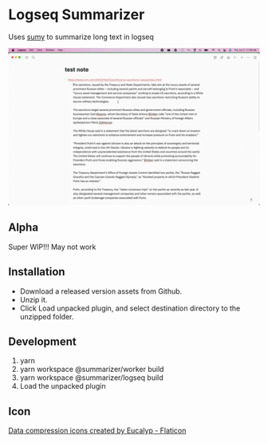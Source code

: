# Logseq Summarizer

Uses [sumy](https://pypi.org/project/sumy/) to summarize long text in logseq

![demo](./logseq/demo.gif)

## Alpha

Super WIP!!! May not work

## Installation

- Download a released version assets from Github.
- Unzip it.
- Click Load unpacked plugin, and select destination directory to the unzipped folder.

## Development

1. yarn
2. yarn workspace @summarizer/worker build
3. yarn workspace @summarizer/logseq build
4. Load the unpacked plugin

## Icon

[Data compression icons created by Eucalyp - Flaticon](https://www.flaticon.com/free-icons/data-compression)
